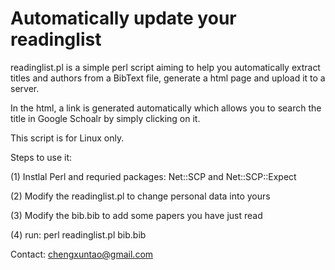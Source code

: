 Automatically update your readinglist
===============

readinglist.pl is a simple perl script aiming to help you automatically extract titles and authors from a BibText file, generate a html page and upload it to a server. 

In the html, a link is generated automatically which allows you to search the title in Google Schoalr by simply clicking on it. 

This script is for Linux only.

Steps to use it:

(1) Instlal Perl and requried packages: Net::SCP and Net::SCP::Expect

(2) Modify the readinglist.pl to change personal data into yours

(3) Modify the bib.bib to add some papers you have just read

(4) run: perl readinglist.pl bib.bib

Contact: chengxuntao@gmail.com
